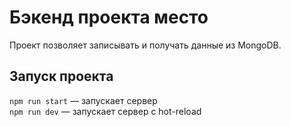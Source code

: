 # Бэкенд проекта место

Проект позволяет записывать и получать данные из MongoDB.

## Запуск проекта

`npm run start` — запускает сервер  
`npm run dev` — запускает сервер с hot-reload
